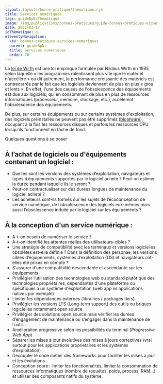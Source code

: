 ```yaml
---
layout: layouts/bonne-pratique/thematique.njk
title: Services numériques
tags: guideBpNrThematique
image: /img/publications/bonnes-pratiques/guide-bonnes-pratiques-vignette.webp
date: 2022-02-17
idThematique: g.
eleventyNavigation:
  key: bonnes-pratiques-services-numeriques
  parent: guideBpNr
  title: Services numériques
  order: 70
---
```


La [loi de Wirth](https://fr.wikipedia.org/wiki/Loi_de_Wirth) est une loi empirique formulée par Niklaus Wirth en 1995, selon laquelle « les programmes ralentissent plus vite que le matériel n'accélère » ou dit autrement, la performance croissante des matériels est contrecarrée par le fait que les logiciels deviennent de plus en plus « gros et lents ». En effet, l'une des causes de l'obsolescence des équipements est due aux logiciels, qui en consommant de plus en plus de ressources informatiques (processeur, mémoire, stockage, etc.), accélèrent l'obsolescence des équipements.

De plus, sur certains équipements ou sur certains systèmes d'exploitation, des logiciels préinstallés ne peuvent pas être supprimés ([bloatware](https://fr.wikipedia.org/wiki/Bloatware\))), occupant à la fois les ressources disques et parfois les ressources CPU lorsqu'ils fonctionnent en tâche de fond.

Quelques questions à se poser 

## À l’achat de logiciels ou d'équipements contenant un logiciel :

- Quelles sont les versions des systèmes d’exploitation, navigateurs et types d’équipements supportés par le logiciel acheté ? Peut-on estimer la durée pendant laquelle ils le seront ?
- Peut-on contractualiser sur des durées longues de maintenance du logiciel acheté ?
- Les acheteurs sont-ils formés sur les sujets de l’écoconception de service numérique, de l’obsolescence des logiciels eux-mêmes mais aussi l’obsolescence induite par le logiciel sur les équipements ?

## À la conception d'un service numérique :

-	A-t-on besoin de numériser le service ?
-	A-t-on identifié les attentes réelles des utilisateurs-cibles ?
- Une stratégie de compatibilité avec les terminaux et versions logicielles obsolètes est-elle définie ? Dans la définition des personae, les versions cibles d’équipements, systèmes d’exploitation (OS) et navigateurs ont-elles été prises en compte ?
- S'assurer d'une compatibilité descendante et ascendante sur les équipements
- Privilégier l’utilisation des technologies web ou standard plutôt que des technologies propriétaires, dépendantes d'une plateforme ou spécifiques à un système d'exploitation (web app vs applications natives par exemple)
- Limiter les dépendances externes (librairies / packages tiers)
- Privilégier les versions LTS (Long-term support) des outils ou briques logicielles notamment open source
- Privilégier des solutions open source mais vérifier les durées d’engagement de maintenance ou s’engager dans la maintenance de l’outil.
- Amélioration progressive selon les possibilités du terminal (_Progressive Web App_)
- Séparer les mises à jour évolutives des mises à jours correctives (vrai surtout pour les applications propriétaires et les systèmes d'exploitation)
- Découpler le code métier des frameworks pour faciliter les mises à jour et les évolutions
- Conception sobre : limiter les fonctionnalités, limiter la consommation de ressources informatiques (nombre de requêtes, poids, process, RAM…) et utiliser des composants natifs du système.
